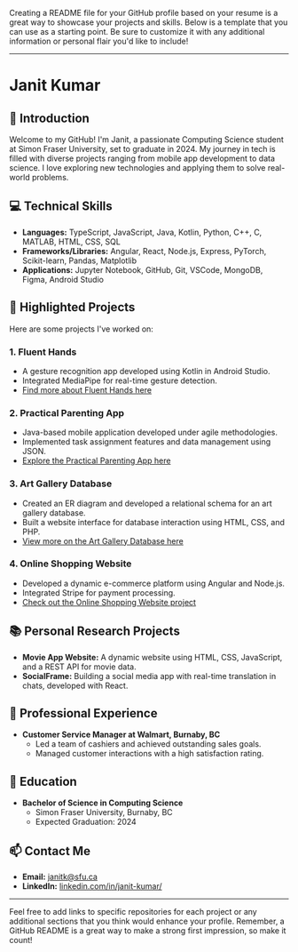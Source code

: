 Creating a README file for your GitHub profile based on your resume is a great way to showcase your projects and skills. Below is a template that you can use as a starting point. Be sure to customize it with any additional information or personal flair you'd like to include!

---

# Janit Kumar

## 👋 Introduction
Welcome to my GitHub! I'm Janit, a passionate Computing Science student at Simon Fraser University, set to graduate in 2024. My journey in tech is filled with diverse projects ranging from mobile app development to data science. I love exploring new technologies and applying them to solve real-world problems.

## 💻 Technical Skills
- **Languages:** TypeScript, JavaScript, Java, Kotlin, Python, C++, C, MATLAB, HTML, CSS, SQL
- **Frameworks/Libraries:** Angular, React, Node.js, Express, PyTorch, Scikit-learn, Pandas, Matplotlib
- **Applications:** Jupyter Notebook, GitHub, Git, VSCode, MongoDB, Figma, Android Studio

## 🌟 Highlighted Projects
Here are some projects I've worked on:

### 1. Fluent Hands
- A gesture recognition app developed using Kotlin in Android Studio.
- Integrated MediaPipe for real-time gesture detection.
- [Find more about Fluent Hands here](#)

### 2. Practical Parenting App
- Java-based mobile application developed under agile methodologies.
- Implemented task assignment features and data management using JSON.
- [Explore the Practical Parenting App here](#)

### 3. Art Gallery Database
- Created an ER diagram and developed a relational schema for an art gallery database.
- Built a website interface for database interaction using HTML, CSS, and PHP.
- [View more on the Art Gallery Database here](#)

### 4. Online Shopping Website
- Developed a dynamic e-commerce platform using Angular and Node.js.
- Integrated Stripe for payment processing.
- [Check out the Online Shopping Website project](#)

## 📚 Personal Research Projects
- **Movie App Website:** A dynamic website using HTML, CSS, JavaScript, and a REST API for movie data.
- **SocialFrame:** Building a social media app with real-time translation in chats, developed with React.

## 👔 Professional Experience
- **Customer Service Manager at Walmart, Burnaby, BC**
  - Led a team of cashiers and achieved outstanding sales goals.
  - Managed customer interactions with a high satisfaction rating.

## 📖 Education
- **Bachelor of Science in Computing Science**
  - Simon Fraser University, Burnaby, BC
  - Expected Graduation: 2024

## 📫 Contact Me
- **Email:** [janitk@sfu.ca](mailto:janitk@sfu.ca)
- **LinkedIn:** [linkedin.com/in/janit-kumar/](https://www.linkedin.com/in/janit-kumar/)

---

Feel free to add links to specific repositories for each project or any additional sections that you think would enhance your profile. Remember, a GitHub README is a great way to make a strong first impression, so make it count!

